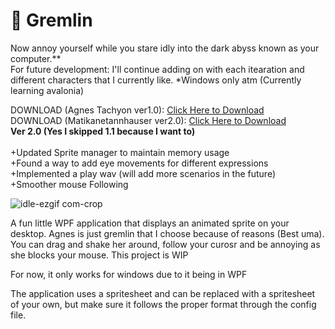 # 📄 Gremlin 
Now annoy yourself while you stare idly into the dark abyss known as your computer.**<br>
For future development: I'll continue adding on with each itearation and different characters that I currently like.
*Windows only atm (Currently learning avalonia)<br>

DOWNLOAD (Agnes Tachyon ver1.0): [Click Here to Download](https://github.com/KurtVelasco/Desktop_Gremlin/releases/download/v.1.2/Desktop_Gremlin_Tachyon.zip) <br>
DOWNLOAD (Matikanetannhauser ver2.0): [Click Here to Download](https://github.com/KurtVelasco/Desktop_Gremlin/releases/download/v2.0/MamboV2.zip)<br>
**Ver 2.0 (Yes I skipped 1.1 because I want to)**<br><br>
+Updated Sprite manager to maintain memory usage<br>
+Found a way to add eye movements for different expressions<br>
+Implemented a play wav (will add more scenarios in the future)<br>
+Smoother mouse Following<br>


![idle-ezgif com-crop](https://github.com/user-attachments/assets/97495dc4-1a5c-4e11-ac2f-cbf3c882adfe)

A fun little WPF application that displays an animated sprite on your desktop. Agnes is just gremlin that I choose because of reasons (Best uma).
You can drag and shake her around, follow your curosr and be annoying as she blocks your mouse. This project is WIP 

For now, it only works for windows due to it being in WPF

The application uses a spritesheet and can be replaced with a spritesheet of your own, but make sure it follows the proper format through the config file.
